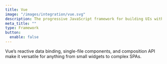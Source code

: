 ```yaml
---
title: Vue
image: "/images/integration/vue.svg"
description: The progressive JavaScript framework for building UIs with a gentle learning curve.
meta_title: ""
type: Framework
button:
  enable: false
---
```


Vue’s reactive data binding, single-file components, and composition API make it versatile for anything from small widgets to complex SPAs.
